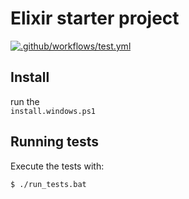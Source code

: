# Elixir starter project
[![.github/workflows/test.yml](../../actions/workflows/test.yml/badge.svg)](../../actions/workflows/test.yml)

## Install

run the   
`install.windows.ps1`

## Running tests

Execute the tests with:

```bash
$ ./run_tests.bat
```
